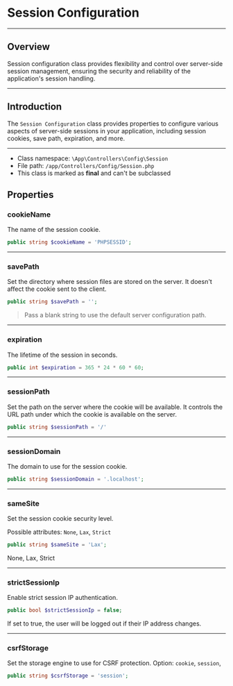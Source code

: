 # Session Configuration

***

## Overview

Session configuration class provides flexibility and control over server-side session management, ensuring the security and reliability of the application's session handling.

***

## Introduction

The `Session Configuration` class provides properties to configure various aspects of server-side sessions in your application, including session cookies, save path, expiration, and more.

***

* Class namespace: `\App\Controllers\Config\Session`
* File path: `/app/Controllers/Config/Session.php`
* This class is marked as **final** and can't be subclassed

## Properties

### cookieName

The name of the session cookie.

```php
public string $cookieName = 'PHPSESSID';
```

***

### savePath

Set the directory where session files are stored on the server.
It doesn't affect the cookie sent to the client.

```php
public string $savePath = '';
```

> Pass a blank string to use the default server configuration path.

***

### expiration

The lifetime of the session in seconds.

```php
public int $expiration = 365 * 24 * 60 * 60;
```

***

### sessionPath

Set the path on the server where the cookie will be available. 
It controls the URL path under which the cookie is available on the server.

```php
public string $sessionPath = '/'
```

***

### sessionDomain

The domain to use for the session cookie.

```php
public string $sessionDomain = '.localhost';
```

***

### sameSite

Set the session cookie security level.

Possible attributes: `None`, `Lax`, `Strict`

```php
public string $sameSite = 'Lax';
```

None, Lax, Strict

***

### strictSessionIp

Enable strict session IP authentication.

```php
public bool $strictSessionIp = false;
```

If set to true, the user will be logged out if their IP address changes.

***

### csrfStorage

Set the storage engine to use for CSRF protection.
Option: `cookie`, `session`,

```php
public string $csrfStorage = 'session';
```